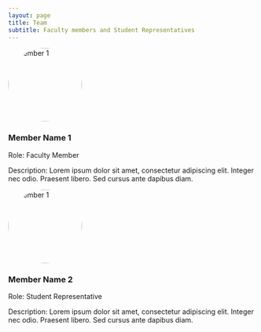 ```yaml
---
layout: page
title: Team
subtitle: Faculty members and Student Representatives
---
```


<div class="team-member">
  <img src="{{ '/assets/img/m.jpg' | relative_url }}" alt="Member 1" style="width:150px;height:150px;border-radius:50%;"/>
  <h3>Member Name 1</h3>
  <p>Role: Faculty Member</p>
  <p>Description: Lorem ipsum dolor sit amet, consectetur adipiscing elit. Integer nec odio. Praesent libero. Sed cursus ante dapibus diam.</p>
</div>

<div class="team-member">
  <img src="{{ '/assets/img/s.jpg' | relative_url }}" alt="Member 1" style="width:150px;height:150px;border-radius:50%;"/>
  <h3>Member Name 2</h3>
  <p>Role: Student Representative</p>
  <p>Description: Lorem ipsum dolor sit amet, consectetur adipiscing elit. Integer nec odio. Praesent libero. Sed cursus ante dapibus diam.</p>
</div>
